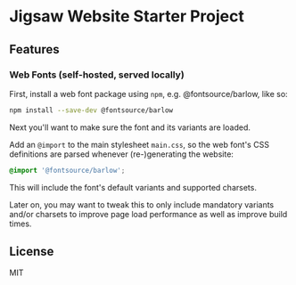 # Jigsaw Website Starter Project

## Features

### Web Fonts (self-hosted, served locally)

First, install a web font package using `npm`, e.g. @fontsource/barlow, like so:

```bash
npm install --save-dev @fontsource/barlow
```

Next you'll want to make sure the font and its variants are loaded.

Add an `@import` to the main stylesheet `main.css`, so the web font's CSS definitions
are parsed whenever (re-)generating the website:

```css
@import '@fontsource/barlow';
```

This will include the font's default variants and supported charsets.

Later on, you may want to tweak this to only include mandatory variants and/or
charsets to improve page load performance as well as improve build times.

## License

MIT
